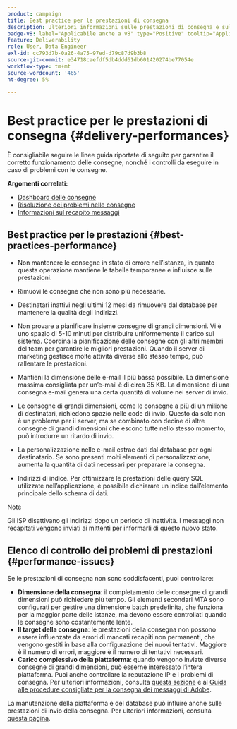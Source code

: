 ```yaml
---
product: campaign
title: Best practice per le prestazioni di consegna
description: Ulteriori informazioni sulle prestazioni di consegna e sulle best practice
badge-v8: label="Applicabile anche a v8" type="Positive" tooltip="Applicabile anche a Campaign v8"
feature: Deliverability
role: User, Data Engineer
exl-id: cc793d7b-0a26-4a75-97ed-d79c87d9b3b8
source-git-commit: e34718caefdf5db4ddd61db601420274be77054e
workflow-type: tm+mt
source-wordcount: '465'
ht-degree: 5%

---
```


# Best practice per le prestazioni di consegna {#delivery-performances}

È consigliabile seguire le linee guida riportate di seguito per garantire il corretto funzionamento delle consegne, nonché i controlli da eseguire in caso di problemi con le consegne.

**Argomenti correlati:**

* [Dashboard delle consegne](delivery-dashboard.md)
* [Risoluzione dei problemi nelle consegne](delivery-troubleshooting.md)
* [Informazioni sul recapito messaggi](about-deliverability.md)

## Best practice per le prestazioni {#best-practices-performance}

* Non mantenere le consegne in stato di errore nell’istanza, in quanto questa operazione mantiene le tabelle temporanee e influisce sulle prestazioni.

* Rimuovi le consegne che non sono più necessarie.

* Destinatari inattivi negli ultimi 12 mesi da rimuovere dal database per mantenere la qualità degli indirizzi.

* Non provare a pianificare insieme consegne di grandi dimensioni. Vi è uno spazio di 5-10 minuti per distribuire uniformemente il carico sul sistema. Coordina la pianificazione delle consegne con gli altri membri del team per garantire le migliori prestazioni. Quando il server di marketing gestisce molte attività diverse allo stesso tempo, può rallentare le prestazioni.

* Mantieni la dimensione delle e-mail il più bassa possibile. La dimensione massima consigliata per un’e-mail è di circa 35 KB. La dimensione di una consegna e-mail genera una certa quantità di volume nei server di invio.

* Le consegne di grandi dimensioni, come le consegne a più di un milione di destinatari, richiedono spazio nelle code di invio. Questo da solo non è un problema per il server, ma se combinato con decine di altre consegne di grandi dimensioni che escono tutte nello stesso momento, può introdurre un ritardo di invio.

* La personalizzazione nelle e-mail estrae dati dal database per ogni destinatario. Se sono presenti molti elementi di personalizzazione, aumenta la quantità di dati necessari per preparare la consegna.

* Indirizzi di indice. Per ottimizzare le prestazioni delle query SQL utilizzate nell’applicazione, è possibile dichiarare un indice dall’elemento principale dello schema di dati.

>[!NOTE]
>
>Gli ISP disattivano gli indirizzi dopo un periodo di inattività. I messaggi non recapitati vengono inviati ai mittenti per informarli di questo nuovo stato.

## Elenco di controllo dei problemi di prestazioni {#performance-issues}

Se le prestazioni di consegna non sono soddisfacenti, puoi controllare:

* **Dimensione della consegna**: il completamento delle consegne di grandi dimensioni può richiedere più tempo. Gli elementi secondari MTA sono configurati per gestire una dimensione batch predefinita, che funziona per la maggior parte delle istanze, ma devono essere controllati quando le consegne sono costantemente lente.
* **Il target della consegna**: le prestazioni della consegna non possono essere influenzate da errori di mancati recapiti non permanenti, che vengono gestiti in base alla configurazione dei nuovi tentativi. Maggiore è il numero di errori, maggiore è il numero di tentativi necessari.
* **Carico complessivo della piattaforma**: quando vengono inviate diverse consegne di grandi dimensioni, può esserne interessato l’intera piattaforma. Puoi anche controllare la reputazione IP e i problemi di consegna. Per ulteriori informazioni, consulta [questa sezione](about-deliverability.md) e al [Guida alle procedure consigliate per la consegna dei messaggi di Adobe](https://experienceleague.adobe.com/docs/deliverability-learn/deliverability-best-practice-guide/introduction.html?lang=it).

La manutenzione della piattaforma e del database può influire anche sulle prestazioni di invio della consegna. Per ulteriori informazioni, consulta [questa pagina](../../production/using/database-performances.md).
